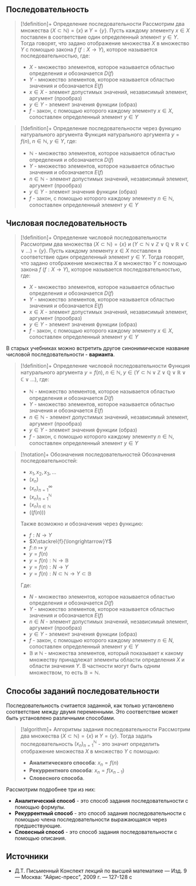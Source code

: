 ## Последовательность
> [!definition]+ Определение последовательности
> Рассмотрим два множества $\big(X \subset \mathbb N\big) =\{x\}$ и $Y=\{y\}$. Пусть каждому элементу $x \in X$ поставлен в соответствие один определенный элемент $y \in Y$. Тогда говорят, что задано отображение множества $X$ в множество $Y$ с помощью закона $f$ $(f: X\rightarrow Y)$, которое называется последовательностью, где:
> * $X$ - множество элементов, которое называется областью определения и обозначается $D(f)$
> * $Y$ - множество элементов, которое называется областью значения и обозначается $E(f)$
> * $x \in X$ - элемент допустимых значений, независимый элемент, аргумент (прообраз)
> * $y \in Y$ - элемент значения функции (образ)
> * $f$ - закон, с помощью которого каждому элементу $x \in X$, сопоставлен определенный элемент $y \in Y$

> [!definition]+ Определение последовательности через функцию натурального аргумента
> Функция натурального аргумента $y = f(n), \; n \in \mathbb N, \; y \in Y$, где:
> * $\mathbb N$ - множество элементов, которое называется областью определения и обозначается $D(f)$
> * $Y$ - множество элементов, которое называется областью значения и обозначается $E(f)$
> * $n \in \mathbb N$ - элемент допустимых значений, независимый элемент, аргумент (прообраз)
> * $y \in Y$ - элемент значения функции (образ)
> * $f$ - закон, с помощью которого каждому элементу $n \in \mathbb N$, сопоставлен определенный элемент $y \in Y$

## Числовая последовательность
> [!definition]+ Определение числовой последовательности
> Рассмотрим два множества $\big(X \subset \mathbb N\big) =\{x\}$ и $(Y \subset \mathbb N \vee \mathbb Z \vee \mathbb Q \vee \mathbb R \vee \mathbb C  \vee ...)=\{y\}$. Пусть каждому элементу $x \in X$ поставлен в соответствие один определенный элемент $y \in Y$. Тогда говорят, что задано отображение множества $X$ в множество $Y$ с помощью закона $f$ $(f: X\rightarrow Y)$, которое называется последовательностью, где:
> * $X$ - множество элементов, которое называется областью определения и обозначается $D(f)$
> * $Y$ - множество элементов, которое называется областью значения и обозначается $E(f)$
> * $x \in X$ - элемент допустимых значений, независимый элемент, аргумент (прообраз)
> * $y \in Y$ - элемент значения функции (образ)
> * $f$ - закон, с помощью которого каждому элементу $x \in X$, сопоставлен определенный элемент $y \in Y$

В старых учебниках можно встретить другое синонимическое название числовой последовательности - **варианта**. 

> [!definition]+ Определение числовой последовательности
> Функция натурального аргумента $y = f(n), \; n \in \mathbb N, \; y \in (Y \subset \mathbb N \vee \mathbb Z \vee \mathbb Q \vee \mathbb R \vee \mathbb C  \vee ...)$, где:
> * $\mathbb N$ - множество элементов, которое называется областью определения и обозначается $D(f)$
> * $Y$ - множество элементов, которое называется областью значения и обозначается $E(f)$
> * $n \in \mathbb N$ - элемент допустимых значений, независимый элемент, аргумент (прообраз)
> * $y \in Y$ - элемент значения функции (образ)
> * $f$ - закон, с помощью которого каждому элементу $n \in \mathbb N$, сопоставлен определенный элемент $y \in Y$

> [!notation]+ Обозначения последовательностей
> Обозначения последовательностей:
> * $x_1, x_2, x_3, ...$
> * $(x_n)$
> * $(x_n)_{n=1}^{\infty}$
> * $(x_n)_{n=1}^{\mathbb N}$
> * $(x_n)_{n \in \mathbb N}$
> * $\big((f(n))\big)$
> 
> Также возможно и обозначения через функцию:
> * $f:N\to Y$
> * $X\stackrel{f}{\longrightarrow}Y$
> * $f\colon n\mapsto y$
> * $y=f(n)$
> * $y=f(n): \mathbb{N}\rightarrow \mathbb{B}$
> * $y=f(n): N \rightarrow Y$
> * $y=f(n): N \subset \mathbb{N}\rightarrow Y \subset \mathbb{B}$
> 
> Где:
> * $N$ - множество элементов, которое называется областью определения и обозначается $D(f)$
> * $Y$ - множество элементов, которое называется областью значения и обозначается $E(f)$
> * $n \in N$ - элемент допустимых значений, независимый элемент, аргумент (прообраз)
> * $y \in Y$ - элемент значения функции (образ)
> * $f$ - закон, с помощью которого каждому элементу $n \in N$, сопоставлен определенный элемент $y \in Y$
> * $\mathbb{B}$ и $\mathbb{N}$ - множества элементов, который показывает к какому множеству принадлежат элементы области определения $X$ и области значения $Y$. В частности могут быть одним множеством, то есть $\mathbb{B} = \mathbb{N}$. 
> 

## Способы заданий последовательности
Последовательность считается заданной, как только установлено соответствие между двумя переменными. Это соответствие может быть установлено различными способами.

> [!algorithm]+ Алгоритмы задания последовательности
> Рассмотрим два множества $\big(X \subset \mathbb N\big) =\{x\}$ и $Y=\{y\}$. Тогда задать последовательность $(x_n)_{n=1}^{\mathbb N}$ - это значит определить отображение множества $X$ в множество $Y$ c помощью:   
> * **Аналитического способа**: $x_n = f(n)$ 
> * **Рекуррентного способа**: $x_n = f(x_{n-1})$
> * **Словесного способа**. 

Рассмотрим подробнее три из них: 
* **Аналитический способ** - это способ задания последовательности с помощью формулы.
* **Рекуррентный способ** - это способ задания последовательности с помощью члена последовательности выражающаяся через предшествующие. 
* **Словесный способ** - это способ задания последовательности с помощью описания. 

## Источники
* Д.Т. Письменный Конспект лекций по высшей математике _—_ Изд. 9 — Москва: "Айрис-пресс", 2009 г. — 127-128 с